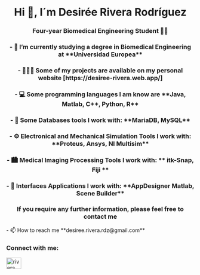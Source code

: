 <h1 align="center">Hi 👋, I´m Desirée Rivera Rodríguez</h1>
<h3 align="center">Four-year Biomedical Engineering Student 🧬🦾</h3>

<h3 align="center">- 🔭 I’m currently studying a degree in Biomedical Engineering at **Universidad Europea** </h3>


<h3 align="center">- 👩🏻‍💻 Some of my projects are available on my personal website [https://desiree-rivera.web.app/]</h3>


<h3 align="center">- 💻 Some programming languages I am know are **Java, Matlab, C++, Python, R**</h3>
<h3 align="center">- 💾 Some Databases tools I work with: **MariaDB, MySQL**
<h3 align="center">- ⚙️ Electronical and Mechanical Simulation Tools I work with: **Proteus, Ansys, NI Multisim**</h3>
<h3 align="center">- 🏙️​ Medical Imaging Processing Tools I work with: ** itk-Snap, Fiji ** </h3>
<h3 align="center">- 💬 Interfaces Applications I work with: **AppDesigner Matlab, Scene Builder** </h3> 




<h3 align="center">If you require any further information, please feel free to contact me</h3>
- 📫 How to reach me **desiree.rivera.rdz@gmail.com**

<h3 align="left">Connect with me:</h3>
<p align="left">
<a href=https://www.linkedin.com/in/desir%C3%A9e-rivera-rodr%C3%ADguez-0a4079243 target="blank"><img align="center" src="https://raw.githubusercontent.com/rahuldkjain/github-profile-readme-generator/master/src/images/icons/Social/linked-in-alt.svg" alt="rivera" height="30" width="40" /></a>
</p>
